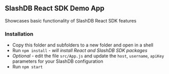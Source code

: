 ## SlashDB React SDK Demo App

Showcases basic functionality of SlashDB React SDK features

### Installation
* Copy this folder and subfolders to a new folder and open in a shell
* Run `npm install` - _will install React and SlashDB SDK packages_
* _Optional_ - edit the file `src/App.js` and update the `host`, `username`, `apiKey` parameters for your SlashDB configuration
* Run `npm start`

